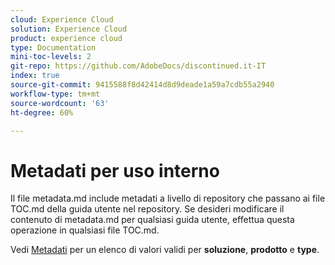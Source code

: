 ```yaml
---
cloud: Experience Cloud
solution: Experience Cloud
product: experience cloud
type: Documentation
mini-toc-levels: 2
git-repo: https://github.com/AdobeDocs/discontinued.it-IT
index: true
source-git-commit: 9415588f8d42414d8d9deade1a59a7cdb55a2940
workflow-type: tm+mt
source-wordcount: '63'
ht-degree: 60%

---
```



# Metadati per uso interno

Il file metadata.md include metadati a livello di repository che passano ai file TOC.md della guida utente nel repository. Se desideri modificare il contenuto di metadata.md per qualsiasi guida utente, effettua questa operazione in qualsiasi file TOC.md.

Vedi [Metadati](https://experienceleague.adobe.com/docs/authoring-guide-exl/using/editing/user-guide-setup/metadata.html) per un elenco di valori validi per **soluzione**, **prodotto** e **type**.
